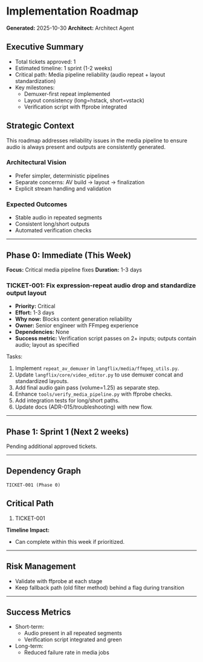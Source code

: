 # Implementation Roadmap
**Generated:** 2025-10-30
**Architect:** Architect Agent

## Executive Summary
- Total tickets approved: 1
- Estimated timeline: 1 sprint (1-2 weeks)
- Critical path: Media pipeline reliability (audio repeat + layout standardization)
- Key milestones:
  - Demuxer-first repeat implemented
  - Layout consistency (long=hstack, short=vstack)
  - Verification script with ffprobe integrated

## Strategic Context
This roadmap addresses reliability issues in the media pipeline to ensure audio is always present and outputs are consistently generated.

### Architectural Vision
- Prefer simpler, deterministic pipelines
- Separate concerns: AV build → layout → finalization
- Explicit stream handling and validation

### Expected Outcomes
- Stable audio in repeated segments
- Consistent long/short outputs
- Automated verification checks

---

## Phase 0: Immediate (This Week)
**Focus:** Critical media pipeline fixes
**Duration:** 1-3 days

### TICKET-001: Fix expression-repeat audio drop and standardize output layout
- **Priority:** Critical
- **Effort:** 1-3 days
- **Why now:** Blocks content generation reliability
- **Owner:** Senior engineer with FFmpeg experience
- **Dependencies:** None
- **Success metric:** Verification script passes on 2+ inputs; outputs contain audio; layout as specified

Tasks:
1. Implement `repeat_av_demuxer` in `langflix/media/ffmpeg_utils.py`.
2. Update `langflix/core/video_editor.py` to use demuxer concat and standardized layouts.
3. Add final audio gain pass (volume=1.25) as separate step.
4. Enhance `tools/verify_media_pipeline.py` with ffprobe checks.
5. Add integration tests for long/short paths.
6. Update docs (ADR-015/troubleshooting) with new flow.

---

## Phase 1: Sprint 1 (Next 2 weeks)
Pending additional approved tickets.

---

## Dependency Graph
```
TICKET-001 (Phase 0)
```

## Critical Path
1. TICKET-001

**Timeline Impact:**
- Can complete within this week if prioritized.

---

## Risk Management
- Validate with ffprobe at each stage
- Keep fallback path (old filter method) behind a flag during transition

---

## Success Metrics
- Short-term:
  - Audio present in all repeated segments
  - Verification script integrated and green
- Long-term:
  - Reduced failure rate in media jobs
